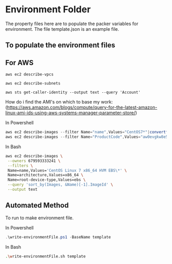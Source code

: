 # Environment Folder

The property files here are to populate the packer variables for environment.
The file template.json is an example file.

## To populate the environment files

## For AWS

`aws ec2 describe-vpcs`

`aws ec2 describe-subnets`

`aws sts get-caller-identity --output text --query 'Account'`

How do i find the AMI's on which to base my work:
(<https://aws.amazon.com/blogs/compute/query-for-the-latest-amazon-linux-ami-ids-using-aws-systems-manager-parameter-store/>)

In Powershell

```powershell
aws ec2 describe-images --filter Name="name",Values="CentOS7*"|convertfrom-json
aws ec2 describe-images --filter Name="ProductCode",Values="aw0evgkw8e5c1q413zgy5pjce"|convertfrom-json
```

In Bash

```Bash
aws ec2 describe-images \
 --owners 679593333241 \
 --filters \
 Name=name,Values='CentOS Linux 7 x86_64 HVM EBS\*' \
 Name=architecture,Values=x86_64 \
 Name=root-device-type,Values=ebs \
 --query 'sort_by(Images, &Name)[-1].ImageId' \
 --output text
```

## Automated Method

To run to make environment file.

In Powershell

```Powershell
.\write-environmentFile.ps1 -BaseName template
```

In Bash

```Bash
.\write-environmentFile.sh template
```
